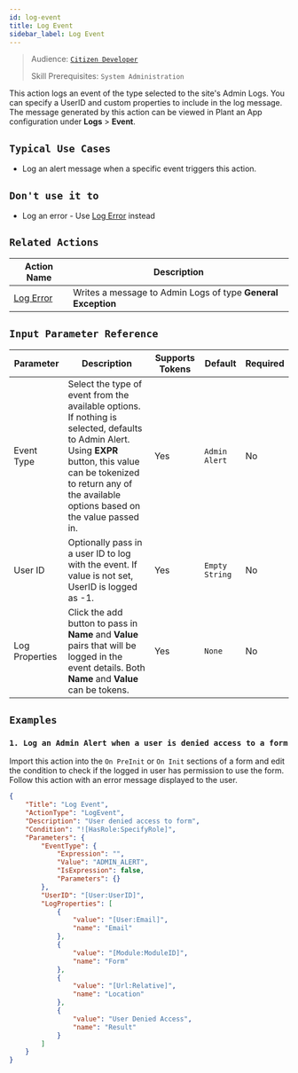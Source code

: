 ```yaml
---
id: log-event
title: Log Event
sidebar_label: Log Event
---
```


> Audience: [`Citizen Developer`](/audience#citizen-developers.md)
>
> Skill Prerequisites: `System Administration`

This action logs an event of the type selected to the site's Admin Logs. You can specify a UserID and custom properties to include in the log message. The message generated by this action can be viewed in Plant an App configuration under **Logs** > **Event**.

## `Typical Use Cases`

- Log an alert message when a specific event triggers this action.

## `Don't use it to`

- Log an error - Use [Log Error](/actions/log-error.md) instead

## `Related Actions`

| Action Name | Description |
| -- | -- |
| [Log Error](/actions/log-error.md) | Writes a message to Admin Logs of type **General Exception** |

## `Input Parameter Reference`

| Parameter | Description | Supports Tokens | Default | Required |
| -- | -- | -- | -- | -- |
| Event Type | Select the type of event from the available options. If nothing is selected, defaults to Admin Alert. Using **EXPR** button, this value can be tokenized to return any of the available options based on the value passed in. | Yes | `Admin Alert` | No |
| User ID | Optionally pass in a user ID to log with the event. If value is not set, UserID is logged as -1. | Yes | `Empty String` | No |
| Log Properties | Click the add button to pass in **Name** and **Value** pairs that will be logged in the event details. Both **Name** and **Value** can be tokens.  | Yes | `None` | No |

## `Examples`

### `1. Log an Admin Alert when a user is denied access to a form`

Import this action into the `On PreInit` or `On Init` sections of a form and edit the condition to check if the logged in user has permission to use the form. Follow this action with an error message displayed to the user.

```json
{
    "Title": "Log Event",
    "ActionType": "LogEvent",
    "Description": "User denied access to form",
    "Condition": "![HasRole:SpecifyRole]",
    "Parameters": {
        "EventType": {
            "Expression": "",
            "Value": "ADMIN_ALERT",
            "IsExpression": false,
            "Parameters": {}
        },
        "UserID": "[User:UserID]",
        "LogProperties": [
            {
                "value": "[User:Email]",
                "name": "Email"
            },
            {
                "value": "[Module:ModuleID]",
                "name": "Form"
            },
            {
                "value": "[Url:Relative]",
                "name": "Location"
            },
            {
                "value": "User Denied Access",
                "name": "Result"
            }
        ]
    }
}
```
